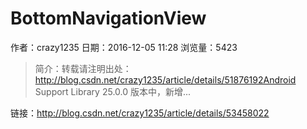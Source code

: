 # BottomNavigationView
作者：crazy1235
日期：2016-12-05 11:28
浏览量：5423
> 简介：转载请注明出处：http://blog.csdn.net/crazy1235/article/details/51876192Android Support Library 25.0.0 版本中，新增...

 链接：http://blog.csdn.net/crazy1235/article/details/53458022
